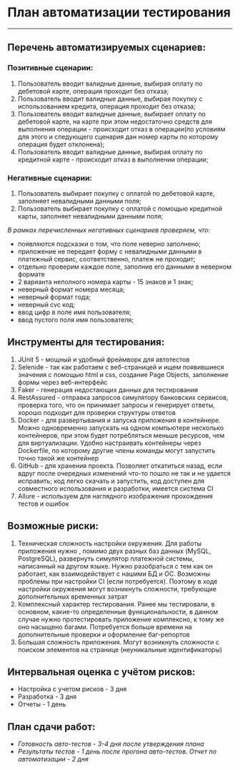 # План автоматизации тестирования
---
## Перечень автоматизируемых сценариев:
### Позитивные сценарии:
1. Пользователь вводит валидные данные, выбирая оплату по дебетовой карте, операция проходит без отказа;
1. Пользователь вводит валидные данные, выбирая покупку с использованием кредита, операция проходит без отказа;
1. Пользователь вводит валидные данные, выбирает оплату по дебетовой карте, на карте при этом недостаточно средств для выполнения операции - происходит отказ в операции(по условиям для этого и следующего сценария дан номер карты по которому операция будет отклонена);
1. Пользователь вводит валидные данные, выбирая оплату по кредитной карте - происходит отказ в выполнении операции;
### Негативные сценарии:
1. Пользователь выбирает покупку с оплатой по дебетовой карте, заполняет невалидными данными поля;
1. Пользователь выбирает покупку с оплатой с помощью кредитной карты, заполняет невалидными данными поля;

*В рамках перечисленных негативных сценариев проверяем, что:*
- появляются подсказки о том, что поле неверно заполнено;
- приложение не передает форму с невалидными данными в платежный сервис, соответственно, платеж не проходит;
- отдельно проверим каждое поле, заполнив его данными в неверном формате
- 2 варианта неполного номера карты - 15 знаков и 1 знак;
- неверный формат номера месяца;
- неверный формат года;
- неверный cvc код;
- ввод цифр в поле имя пользователя;
- ввод пустого поля имя пользователя;

## Инструменты для тестирования:
1. JUnit 5 - мощный и удобный фреймворк для автотестов
1. Selenide - так как работаем с веб-страницей и ищем появившиеся значения с помощью html и css, создание Page Objects, заполнение формы через веб-интерфейс
1. Faker - генерация недостающих данных для тестирования
1. RestAssured - отправка запросов симулятору банковских сервисов, проверка того, что он принимает запросы и генерирует ответы, хорошо подходит для проверки структуры ответов
1. Docker - для развертывания и запуска приложения в контейнере. Можно одновременно запускать на одном компьютере несколько контейнеров, при этом будет потребляться меньше ресурсов, чем для виртуализации. Удобно настраивать контейнеры через Dockerfile, по которому другие члены команды могут запустить точно такой же контейнер
1. GitHub - для хранения проекта. Позволяет откатиться назад, если вдруг после очередных изменений что-то пошло не так и не удается исправить; код легко скачать и запустить, код доступен для совместного использования и разработки, имеется система CI
1. Allure - используем для наглядного изображения прохождения тестов и ошибок

## Возможные риски:
1. Техническая сложность настройки окружения. Для работы приложения нужно , помимо двух разных баз данных (MySQL, PostgreSQL), развернуть симулятор платежной системы, написанный на другом языке. Нужно разобраться с тем как он работает, как взаимодействует с нашими БД и ОС. Возможны проблемы при настройки CI (если потребуется). Поэтому в ходе настройки окружения могут возникнуть сложности, требующие дополнительных временных затрат
1. Комплексный характер тестирования. Ранее мы тестировали, в основном, какие-то определенные функциональности, в данном случае нужно протестировать приложение комплексно, к тому же оно насыщено багами. Потребуется больше времени на дополнительные проверки и оформление баг-репортов
1. Большая сложность приложения. Могут возникнуть сложности с поиском элементов на странице (неуникальные идентификаторы)

## Интервальная оценка с учётом рисков:
- Настройка с учетом рисков - 3 дня
- Разработка - 3 дня
- Отчеты - 1 день

## План сдачи работ:
- *Готовность авто-тестов - 3-4 дня после утверждения плана*
- *Результаты тестов - 1 день после прогона авто-тестов. Отчет по автоматизации - 2 дня*
